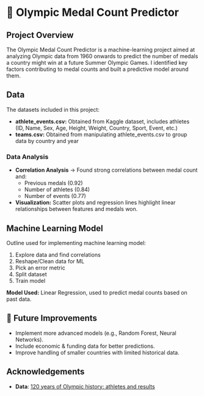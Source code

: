# 🏅 Olympic Medal Count Predictor 

## Project Overview

The Olympic Medal Count Predictor is a machine-learning project aimed at analyzing Olympic data from 1960 
onwards to predict the number of medals a country might win at a future Summer Olympic Games. 
I identified key factors contributing to medal counts and built a predictive model around them. 

## Data
The datasets included in this project:
- **athlete_events.csv:** Obtained from Kaggle dataset, includes athletes (ID, Name, Sex, Age, Height, Weight, Country, Sport, Event, etc.)
- **teams.csv:** Obtained from manipulating athlete_events.csv to group data by country and year

### Data Analysis
- **Correlation Analysis** → Found strong correlations between medal count and:
  - Previous medals (0.92)
  - Number of athletes (0.84)
  - Number of events (0.77)
- **Visualization:** Scatter plots and regression lines highlight linear relationships between features and medals won.

## Machine Learning Model 
Outline used for implementing machine learning model:
1. Explore data and find correlations
2. Reshape/Clean data for ML
3. Pick an error metric
4. Split dataset
5. Train model

**Model Used:** Linear Regression, used to predict medal counts based on past data.



## 🚀 Future Improvements
- Implement more advanced models (e.g., Random Forest, Neural Networks).
- Include economic & funding data for better predictions.
- Improve handling of smaller countries with limited historical data.


## Acknowledgements
- **Data**: [120 years of Olympic history: athletes and results](https://www.kaggle.com/datasets/heesoo37/120-years-of-olympic-history-athletes-and-results)

